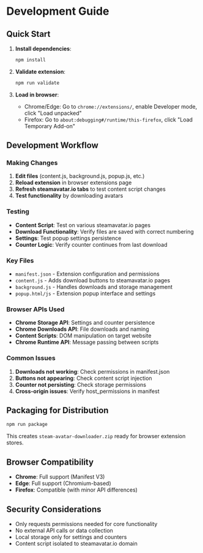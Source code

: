 # Development Guide

## Quick Start

1. **Install dependencies**:

    ```bash
    npm install
    ```

2. **Validate extension**:

    ```bash
    npm run validate
    ```

3. **Load in browser**:
    - Chrome/Edge: Go to `chrome://extensions/`, enable Developer mode, click "Load unpacked"
    - Firefox: Go to `about:debugging#/runtime/this-firefox`, click "Load Temporary Add-on"

## Development Workflow

### Making Changes

1. **Edit files** (content.js, background.js, popup.js, etc.)
2. **Reload extension** in browser extensions page
3. **Refresh steamavatar.io tabs** to test content script changes
4. **Test functionality** by downloading avatars

### Testing

-   **Content Script**: Test on various steamavatar.io pages
-   **Download Functionality**: Verify files are saved with correct numbering
-   **Settings**: Test popup settings persistence
-   **Counter Logic**: Verify counter continues from last download

### Key Files

-   `manifest.json` - Extension configuration and permissions
-   `content.js` - Adds download buttons to steamavatar.io pages
-   `background.js` - Handles downloads and storage management
-   `popup.html/js` - Extension popup interface and settings

### Browser APIs Used

-   **Chrome Storage API**: Settings and counter persistence
-   **Chrome Downloads API**: File downloads and naming
-   **Content Scripts**: DOM manipulation on target website
-   **Chrome Runtime API**: Message passing between scripts

### Common Issues

1. **Downloads not working**: Check permissions in manifest.json
2. **Buttons not appearing**: Check content script injection
3. **Counter not persisting**: Check storage permissions
4. **Cross-origin issues**: Verify host_permissions in manifest

## Packaging for Distribution

```bash
npm run package
```

This creates `steam-avatar-downloader.zip` ready for browser extension stores.

## Browser Compatibility

-   **Chrome**: Full support (Manifest V3)
-   **Edge**: Full support (Chromium-based)
-   **Firefox**: Compatible (with minor API differences)

## Security Considerations

-   Only requests permissions needed for core functionality
-   No external API calls or data collection
-   Local storage only for settings and counters
-   Content script isolated to steamavatar.io domain
